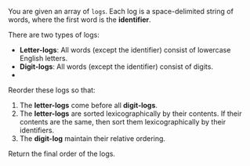 You are given an array of `logs`. Each log is a space-delimited string of words, where the first word is the **identifier**.

There are two types of logs:

- **Letter-logs**: All words (except the identifier) consist of lowercase English letters.
- **Digit-logs**: All words (except the identifier) consist of digits.
- 
Reorder these logs so that:

1) The **letter-logs** come before all **digit-logs**.
2) The **letter-logs** are sorted lexicographically by their contents. If their contents are the same, then sort them lexicographically by their identifiers.
3) The **digit-log** maintain their relative ordering.


Return the final order of the logs.
